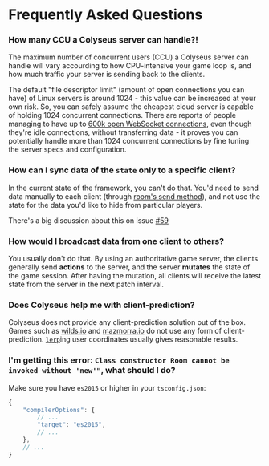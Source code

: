 # Frequently Asked Questions

### How many CCU a Colyseus server can handle?!

The maximum number of concurrent users (CCU) a Colyseus server can handle will vary accourding to how CPU-intensive your game loop is, and how much traffic your server is sending back to the clients.

The default "file descriptor limit" (amount of open connections you can have) of Linux servers is around 1024 - this value can be increased at your own risk. So, you can safely assume the cheapest cloud server is capable of holding 1024 concurrent connections. There are reports of people managing to have up to [600k open WebSocket connections](https://blog.jayway.com/2015/04/13/600k-concurrent-websocket-connections-on-aws-using-node-js/), even though they're idle connections, without transferring data - it proves you can potentially handle more than 1024 concurrent connections by fine tuning the server specs and configuration.


### How can I sync data of the `state` only to a specific client?

In the current state of the framework, you can't do that. You'd need to send data manually to each client (through [room's send method](/api-room/#send-client-message)), and not use the state for the data you'd like to hide from particular players.

There's a big discussion about this on issue [#59](https://github.com/colyseus/colyseus/issues/59)

### How would I broadcast data from one client to others?

You usually don't do that. By using an authoritative game server, the clients generally send **actions** to the server, and the server **mutates** the state of the game session. After having the mutation, all clients will receive the latest state from the server in the next patch interval.

### Does Colyseus help me with client-prediction?

Colyseus does not provide any client-prediction solution out of the box. Games such as [wilds.io](http://wilds.io/) and [mazmorra.io](https://mazmorra.io/) do not use any form of client-prediction. [`lerp`](http://gamestd.io/mathf/globals.html#lerp)ing user coordinates usually gives reasonable results.

### I'm getting this error: `Class constructor Room cannot be invoked without 'new'"`, what should I do?

Make sure you have `es2015` or higher in your `tsconfig.json`:

```javascript
{
    "compilerOptions": {
        // ...
        "target": "es2015",
        // ...
    },
    // ...
}
```
